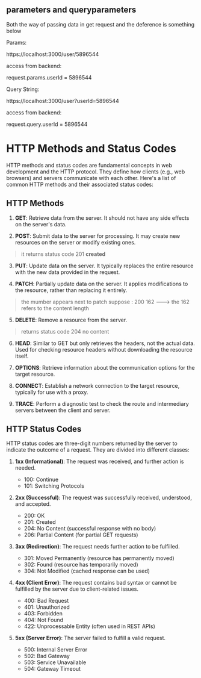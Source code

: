 ## parameters and queryparameters
Both the way of passing data in get request and the deference is something below

Params:

https://localhost:3000/user/5896544

access from backend:

request.params.userId = 5896544

Query String:

https://localhost:3000/user?userId=5896544

access from backend:

request.query.userId = 5896544




# HTTP Methods and Status Codes

HTTP methods and status codes are fundamental concepts in web development and the HTTP protocol. They define how clients (e.g., web browsers) and servers communicate with each other. Here's a list of common HTTP methods and their associated status codes:

## HTTP Methods

1. **GET**: Retrieve data from the server. It should not have any side effects on the server's data.

2. **POST**: Submit data to the server for processing. It may create new resources on the server or modify existing ones.
 > it returns status code 201 **created**

3. **PUT**: Update data on the server. It typically replaces the entire resource with the new data provided in the request.

4. **PATCH**: Partially update data on the server. It applies modifications to the resource, rather than replacing it entirely.
> the mumber appears next to patch suppose : 200 162 ---> the 162 refers to the content length

5. **DELETE**: Remove a resource from the server.
> returns status code 204 no content

6. **HEAD**: Similar to GET but only retrieves the headers, not the actual data. Used for checking resource headers without downloading the resource itself.

7. **OPTIONS**: Retrieve information about the communication options for the target resource.

8. **CONNECT**: Establish a network connection to the target resource, typically for use with a proxy.

9. **TRACE**: Perform a diagnostic test to check the route and intermediary servers between the client and server.

## HTTP Status Codes

HTTP status codes are three-digit numbers returned by the server to indicate the outcome of a request. They are divided into different classes:

1. **1xx (Informational)**: The request was received, and further action is needed.
   - 100: Continue
   - 101: Switching Protocols

2. **2xx (Successful)**: The request was successfully received, understood, and accepted.
   - 200: OK
   - 201: Created
   - 204: No Content (successful response with no body)
   - 206: Partial Content (for partial GET requests)

3. **3xx (Redirection)**: The request needs further action to be fulfilled.
   - 301: Moved Permanently (resource has permanently moved)
   - 302: Found (resource has temporarily moved)
   - 304: Not Modified (cached response can be used)

4. **4xx (Client Error)**: The request contains bad syntax or cannot be fulfilled by the server due to client-related issues.
   - 400: Bad Request
   - 401: Unauthorized
   - 403: Forbidden
   - 404: Not Found
   - 422: Unprocessable Entity (often used in REST APIs)

5. **5xx (Server Error)**: The server failed to fulfill a valid request.
   - 500: Internal Server Error
   - 502: Bad Gateway
   - 503: Service Unavailable
   - 504: Gateway Timeout


